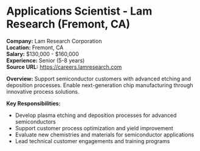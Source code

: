 # Applications Scientist - Lam Research (Fremont, CA)

**Company:** Lam Research Corporation  
**Location:** Fremont, CA  
**Salary:** $130,000 - $160,000  
**Experience:** Senior (5-8 years)  
**Source URL:** https://careers.lamresearch.com

**Overview:** Support semiconductor customers with advanced etching and deposition processes. Enable next-generation chip manufacturing through innovative process solutions.

**Key Responsibilities:**
- Develop plasma etching and deposition processes for advanced semiconductors
- Support customer process optimization and yield improvement
- Evaluate new chemistries and materials for semiconductor applications
- Lead technical customer engagements and training programs